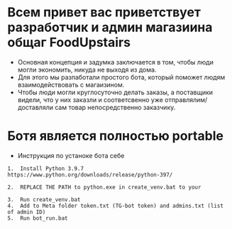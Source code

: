 # Всем привет вас приветствует разработчик и админ магазиина общаг FoodUpstairs
- Основная концепция и задумка заключается в том, чтобы люди могли экономить, никуда не выходя из дома.
- Для этого мы разпаботали простого бота, который поможет людям взаимодействовать с магаизином.
- Чтобы люди могли круглосуточно делать заказы, а поставщики видели, что у них заказли и соответсвенно уже отправлялим/доставляли сам товар непосредственно заказчику.


# Ботя является полностью portable
- Инструкция по устаноке бота себе
```
1.  Install Python 3.9.7 https://www.python.org/downloads/release/python-397/

2.  REPLACE THE PATH to python.exe in create_venv.bat to your 

3.  Run create_venv.bat
4.  Add to Meta folder token.txt (TG-bot token) and admins.txt (list of admin ID)
5.  Run bot_run.bat
```
